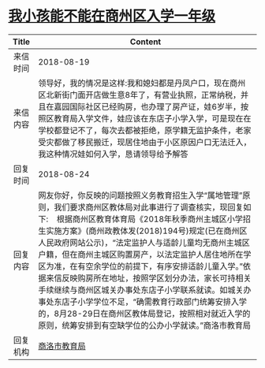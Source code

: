 # [我小孩能不能在商州区入学一年级](http://www.shangluo.gov.cn/zmhd/ldxxxx.jsp?urltype=leadermail.LeaderMailContentUrl&wbtreeid=1112&leadermailid=4873)

| Title |                                                                                                                                                                       Content                                                                                                                                                                        |
|:-----:|------------------------------------------------------------------------------------------------------------------------------------------------------------------------------------------------------------------------------------------------------------------------------------------------------------------------------------------------------|
| 来信时间  | 2018-08-19                                                                                                                                                                                                                                                                                                                                           |
| 来信内容  | 领导好，我的情况是这样:我和媳妇都是丹凤户口，现在商州区北新街门面开店做生意8年了，有营业执照，正常纳税，并且在嘉园国际社区已经购房，也办理了房产证，娃6岁半，按照区教育局入学文件，娃应该在东店子小学入学，可是现在在学校都登记不了，每次去都被拒绝，原学籍无监护条件，老家受灾都做了移民搬迁，现居住地由于小区原因户口无法迁入，我这种情况娃如何入学，恳请领导给予解答                                                                                                                                                                |
| 回复时间  | 2018-08-24                                                                                                                                                                                                                                                                                                                                           |
| 回复内容  | 网友你好，你反映的问题按照义务教育招生入学“属地管理”原则，我们要求商州区教体局对此事进行了调查核实，现回复如下:    根据商州区教育体育局《2018年秋季商州主城区小学招生实施方案》(商州政教体发(2018)194号)规定(已在商州区人民政府网站公示)，“法定监护人与适龄儿童均无商州主城区户籍，但在商州主城区购置房产，以法定监护人居住地所在学区为准，在有空余学位的前提下，有序安排适龄儿童入学。”依据来信反映购房所在地址，按照学区划分办法，家长可持相关手续继续与商州区城关办事处东店子小学联系就读。如城关办事处东店子小学学位不足，“确需教育行政部门统筹安排入学的，8月28-29日在商州区教体局登记，按照相对就近入学的原则，统筹安排到有空缺学位的公办小学就读。”商洛市教育局 |
| 回复机构  | [商洛市教育局](../../category/agencies/商洛市教育局.md)                                                                                                                                                                                                                                                                                                          |